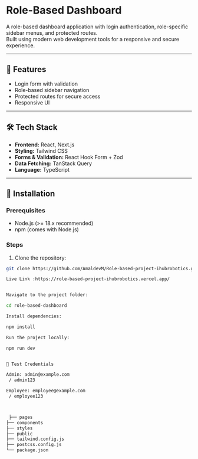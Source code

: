 # Role-Based Dashboard

A role-based dashboard application with login authentication, role-specific sidebar menus, and protected routes.  
Built using modern web development tools for a responsive and secure experience.

---

## 🌟 Features
- Login form with validation
- Role-based sidebar navigation
- Protected routes for secure access
- Responsive UI

---

## 🛠️ Tech Stack
- **Frontend:** React, Next.js  
- **Styling:** Tailwind CSS  
- **Forms & Validation:** React Hook Form + Zod  
- **Data Fetching:** TanStack Query  
- **Language:** TypeScript

---

## 🚀 Installation

### Prerequisites
- Node.js (>= 18.x recommended)
- npm (comes with Node.js)

### Steps
1. Clone the repository:
```bash
git clone https://github.com/AmaldevM/Role-based-project-ihubrobotics.git

Live Link :https://role-based-project-ihubrobotics.vercel.app/


Navigate to the project folder:

cd role-based-dashboard

Install dependencies:

npm install

Run the project locally:

npm run dev


🧪 Test Credentials

Admin: admin@example.com
 / admin123

Employee: employee@example.com
 / employee123



 ├── pages
├── components
├── styles
├── public
├── tailwind.config.js
├── postcss.config.js
└── package.json
